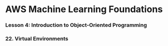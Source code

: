 # AWS Machine Learning Foundations 

### Lesson 4: Introduction to Object-Oriented Programming 

### 22. Virtual Environments







